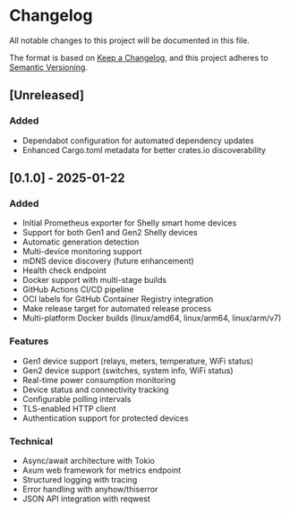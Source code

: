 # Changelog

All notable changes to this project will be documented in this file.

The format is based on [Keep a Changelog](https://keepachangelog.com/en/1.0.0/),
and this project adheres to [Semantic Versioning](https://semver.org/spec/v2.0.0.html).

## [Unreleased]

### Added
- Dependabot configuration for automated dependency updates
- Enhanced Cargo.toml metadata for better crates.io discoverability

## [0.1.0] - 2025-01-22

### Added
- Initial Prometheus exporter for Shelly smart home devices
- Support for both Gen1 and Gen2 Shelly devices
- Automatic generation detection
- Multi-device monitoring support
- mDNS device discovery (future enhancement)
- Health check endpoint
- Docker support with multi-stage builds
- GitHub Actions CI/CD pipeline
- OCI labels for GitHub Container Registry integration
- Make release target for automated release process
- Multi-platform Docker builds (linux/amd64, linux/arm64, linux/arm/v7)

### Features
- Gen1 device support (relays, meters, temperature, WiFi status)
- Gen2 device support (switches, system info, WiFi status)
- Real-time power consumption monitoring
- Device status and connectivity tracking
- Configurable polling intervals
- TLS-enabled HTTP client
- Authentication support for protected devices

### Technical
- Async/await architecture with Tokio
- Axum web framework for metrics endpoint
- Structured logging with tracing
- Error handling with anyhow/thiserror
- JSON API integration with reqwest